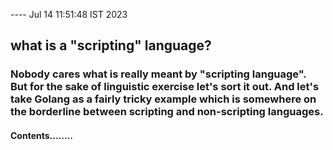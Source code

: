 ---- Jul 14 11:51:48 IST 2023
## what is a "scripting" language?

### Nobody cares what is really meant by "scripting language". But for the sake of linguistic exercise let's sort it out. And let's take Golang as a fairly tricky example which is somewhere on the borderline between scripting and non-scripting languages.

#### Contents........